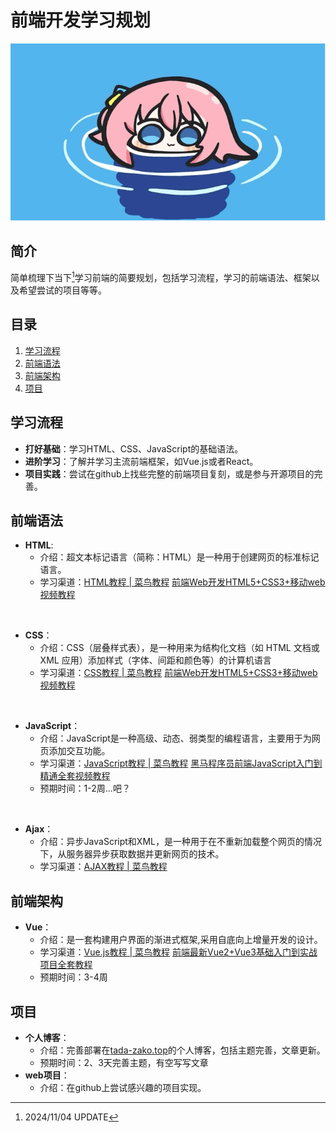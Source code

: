 # 前端开发学习规划 
![Bocchi_swimming](../assets/meme/Bocchi_swimming.gif)

## 简介

简单梳理下当下[^TIME]学习前端的简要规划，包括学习流程，学习的前端语法、框架以及希望尝试的项目等等。

## 目录

1. [学习流程](#学习流程)
2. [前端语法](#前端语法)
3. [前端架构](#前端架构)
4. [项目](#项目)

## 学习流程

- **打好基础**：学习HTML、CSS、JavaScript的基础语法。
- **进阶学习**：了解并学习主流前端框架，如Vue.js或者React。
- **项目实践**：尝试在github上找些完整的前端项目复刻，或是参与开源项目的完善。

## 前端语法

- **HTML**: 
    - 介绍：超文本标记语言（简称：HTML）是一种用于创建网页的标准标记语言。
    - 学习渠道：[HTML教程 | 菜鸟教程](https://www.runoob.com/html/html-tutorial.html)
    [前端Web开发HTML5+CSS3+移动web视频教程](https://www.bilibili.com/video/BV1kM4y127Li/?spm_id_from=333.1007.top_right_bar_window_custom_collection.content.click&vd_source=8d14b77de9d6f71bbbfe57d47c50fe52)
<br>

- **CSS**：
    - 介绍：CSS（层叠样式表），是一种用来为结构化文档（如 HTML 文档或 XML 应用）添加样式（字体、间距和颜色等）的计算机语言
    - 学习渠道：[CSS教程 | 菜鸟教程](https://www.runoob.com/css/css-tutorial.html)
    [前端Web开发HTML5+CSS3+移动web视频教程](https://www.bilibili.com/video/BV1kM4y127Li/?spm_id_from=333.1007.top_right_bar_window_custom_collection.content.click&vd_source=8d14b77de9d6f71bbbfe57d47c50fe52)
<br>

- **JavaScript**：
    - 介绍：JavaScript是一种高级、动态、弱类型的编程语言，主要用于为网页添加交互功能。
    - 学习渠道：[JavaScript教程 | 菜鸟教程](https://www.runoob.com/js/js-tutorial.html)
    [黑马程序员前端JavaScript入门到精通全套视频教程](https://www.bilibili.com/video/BV1Y84y1L7Nn/?vd_source=8d14b77de9d6f71bbbfe57d47c50fe52)
    - 预期时间：1-2周...吧？
<br>

- **Ajax**：
    - 介绍：异步JavaScript和XML，是一种用于在不重新加载整个网页的情况下，从服务器异步获取数据并更新网页的技术。
    - 学习渠道：[AJAX教程 | 菜鸟教程](https://www.runoob.com/ajax/ajax-tutorial.html)

## 前端架构

- **Vue**：
    - 介绍：是一套构建用户界面的渐进式框架,采用自底向上增量开发的设计。
    - 学习渠道：[Vue.js教程 | 菜鸟教程](https://www.runoob.com/vue2/vue-tutorial.html)
    [前端最新Vue2+Vue3基础入门到实战项目全套教程](https://www.bilibili.com/video/BV1HV4y1a7n4/?vd_source=8d14b77de9d6f71bbbfe57d47c50fe52)
    - 预期时间：3-4周


## 项目

- **个人博客**：
    - 介绍：完善部署在[tada-zako.top](https://tada-zako.top)的个人博客，包括主题完善，文章更新。
    - 预期时间：2、3天完善主题，有空写写文章
- **web项目**：
    - 介绍：在github上尝试感兴趣的项目实现。



[^TIME]: 2024/11/04 UPDATE